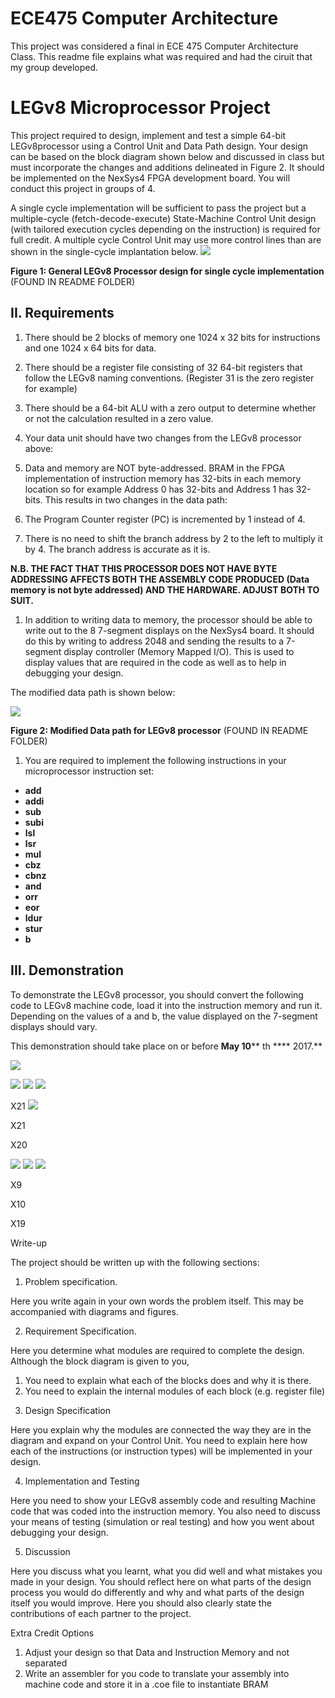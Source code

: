 # ECE475 Computer Architecture
This project was considered a final in ECE 475 Computer Architecture Class. This readme file explains what was required and had the ciruit that my group developed. 

# LEGv8 Microprocessor Project

This project required to design, implement and test a simple 64-bit LEGv8processor using a Control Unit and Data Path design. Your design can be based on the block diagram shown below and discussed in class but must incorporate the changes and additions delineated in Figure 2. It should be implemented on the NexSys4 FPGA development board. You will conduct this project in groups of 4.

A single cycle implementation will be sufficient to pass the project but a multiple-cycle (fetch-decode-execute) State-Machine Control Unit design (with tailored execution cycles depending on the instruction) is required for full credit. A multiple cycle Control Unit may use more control lines than are shown in the single-cycle implantation below. ![](RackMultipart20200615-4-16dbf3d_html_ac3594967d91402b.png)

**Figure 1: General LEGv8 Processor design for single cycle implementation**
(FOUND IN README FOLDER)

## II. Requirements

1. There should be 2 blocks of memory one 1024 x 32 bits for instructions and one 1024 x 64 bits for data.
2. There should be a register file consisting of 32 64-bit registers that follow the LEGv8 naming conventions. (Register 31 is the zero register for example)
3. There should be a 64-bit ALU with a zero output to determine whether or not the calculation resulted in a zero value.
4. Your data unit should have two changes from the LEGv8 processor above:

1. Data and memory are NOT byte-addressed. BRAM in the FPGA implementation of instruction memory has 32-bits in each memory location so for example Address 0 has 32-bits and Address 1 has 32-bits. This results in two changes in the data path:
  1. The Program Counter register (PC) is incremented by 1 instead of 4.
  2. There is no need to shift the branch address by 2 to the left to multiply it by 4. The branch address is accurate as it is.

**N.B. THE FACT THAT THIS PROCESSOR DOES NOT HAVE BYTE ADDRESSING AFFECTS BOTH THE ASSEMBLY CODE PRODUCED (Data memory is not byte addressed) AND THE HARDWARE. ADJUST BOTH TO SUIT.**

1. In addition to writing data to memory, the processor should be able to write out to the 8 7-segment displays on the NexSys4 board. It should do this by writing to address 2048 and sending the results to a 7-segment display controller (Memory Mapped I/O). This is used to display values that are required in the code as well as to help in debugging your design.

The modified data path is shown below:

![](RackMultipart20200615-4-16dbf3d_html_e2dd3a388f239138.gif)

**Figure 2: Modified Data path for LEGv8 processor**
(FOUND IN README FOLDER)

1. You are required to implement the following instructions in your microprocessor instruction set:

- **add**
- **addi**
- **sub**
- **subi**
- **lsl**
- **lsr**
- **mul**
- **cbz**
- **cbnz**
- **and**
- **orr**
- **eor**
- **ldur**
- **stur**
- **b**

## III. Demonstration

To demonstrate the LEGv8 processor, you should convert the following code to LEGv8 machine code, load it into the instruction memory and run it. Depending on the values of a and b, the value displayed on the 7-segment displays should vary.

This demonstration should take place on or before **May 10**** th **** 2017.**

![](RackMultipart20200615-4-16dbf3d_html_5dd3ff40ad2a5049.png)

![](RackMultipart20200615-4-16dbf3d_html_b9ff10aeda8274dc.gif) ![](RackMultipart20200615-4-16dbf3d_html_b9ff10aeda8274dc.gif) ![](RackMultipart20200615-4-16dbf3d_html_b9ff10aeda8274dc.gif)

X21 ![](RackMultipart20200615-4-16dbf3d_html_f0cffef90a565020.png)

X21

X20

![](RackMultipart20200615-4-16dbf3d_html_b9ff10aeda8274dc.gif) ![](RackMultipart20200615-4-16dbf3d_html_b9ff10aeda8274dc.gif) ![](RackMultipart20200615-4-16dbf3d_html_fdcc087195993bcb.gif)

X9

X10

X19

Write-up

The project should be written up with the following sections:

1) Problem specification.

Here you write again in your own words the problem itself. This may be accompanied with diagrams and figures.

2) Requirement Specification.

Here you determine what modules are required to complete the design. Although the block diagram is given to you,

1. You need to explain what each of the blocks does and why it is there.
2. You need to explain the internal modules of each block (e.g. register file)

3) Design Specification

Here you explain why the modules are connected the way they are in the diagram and expand on your Control Unit. You need to explain here how each of the instructions (or instruction types) will be implemented in your design.

4) Implementation and Testing

Here you need to show your LEGv8 assembly code and resulting Machine code that was coded into the instruction memory. You also need to discuss your means of testing (simulation or real testing) and how you went about debugging your design.

5) Discussion

Here you discuss what you learnt, what you did well and what mistakes you made in your design. You should reflect here on what parts of the design process you would do differently and why and what parts of the design itself you would improve. Here you should also clearly state the contributions of each partner to the project.

Extra Credit Options

1. Adjust your design so that Data and Instruction Memory and not separated
2. Write an assembler for you code to translate your assembly into machine code and store it in a .coe file to instantiate BRAM
